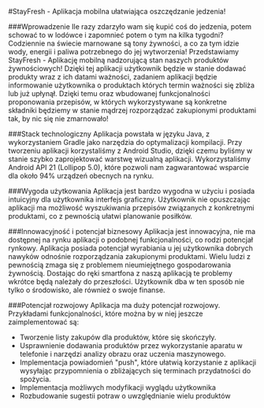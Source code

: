 #StayFresh - Aplikacja mobilna ułatwiająca oszczędzanie jedzenia!

###Wprowadzenie
Ile razy zdarzyło wam się kupić coś do jedzenia, potem schować to w lodówce i zapomnieć potem o tym na kilka tygodni?
Codziennie na świecie marnowane są tony żywności, a co za tym idzie wody, energii i paliwa potrzebnego do jej wytworzenia!
Przedstawiamy StayFresh - Aplikację mobilną nadzorującą stan naszych produktów żywnościowych! Dzięki tej aplikacji użytkownik będzie
w stanie dodawać produkty wraz z ich datami ważności, zadaniem aplikacji będzie informowanie użytkownika o produktach
których termin ważności się zbliża lub już upłynął. Dzięki temu oraz wbudowanej funkcjonalności proponowania przepisów,
w których wykorzystywane są konkretne składniki będziemy w stanie mądrzej rozporządzać zakupionymi produktami tak, by nic
się nie zmarnowało!

###Stack technologiczny
Aplikacja powstała w języku Java, z wykorzystaniem Gradle jako narzędzia do optymalizacji kompilacji. Przy tworzeniu
aplikacji korzystaliśmy z Android Studio, dzięki czemu byliśmy w stanie szybko zaprojektować warstwę wizualną aplikacji.
Wykorzystaliśmy Android API 21 (Lollipop 5.0), które pozwoli nam zagwarantować wsparcie dla około 94% urządzeń obecnych
na rynku. 

###Wygoda użytkowania
Aplikacja jest bardzo wygodna w użyciu i posiada intuicyjny dla użytkownika interfejs graficzny. 
Użytkownik nie opuszczając aplikacji ma możliwość wyszukiwania przepisów związanych z konkretnymi
produktami, co z pewnością ułatwi planowanie posiłków.

###Innowacyjność i potencjał biznesowy
Aplikacja jest innowacyjna, nie ma dostępnej na rynku aplikacji o podobnej funkcjonalności, co rodzi potencjał
rynkowy. Aplikacja posiada potencjał wyrabiania u jej użytkownika dobrych nawyków odnośnie rozporządzania zakupionymi
produktami. Wielu ludzi z pewnością zmaga się z problemem nieumiejętnego gospodarowania żywnością. Dostając do ręki
smartfona z naszą aplikacją te problemy wkrótce będą należały do przeszłości. Użytkownik dba w ten sposób
nie tylko o środowisko, ale również o swoje finanse.

###Potencjał rozwojowy
Aplikacja ma duży potencjał rozwojowy. Przykładami funkcjonalności, które można by w niej jeszcze zaimplementować są:
- Tworzenie listy zakupów dla produktów, które się skończyły.
- Usprawnienie dodawania produktów przez wykorzystanie aparatu w telefonie i narzędzi analizy obrazu oraz uczenia maszynowego.
- Implementacja powiadomień "push", które ułatwią korzystanie z aplikacji wysyłając przypomnienia o zbliżających się terminach przydatności do spożycia.
- Implementacja możliwych modyfikacji wyglądu użytkownika
- Rozbudowanie sugestii potraw o uwzględnianie wielu produktów
